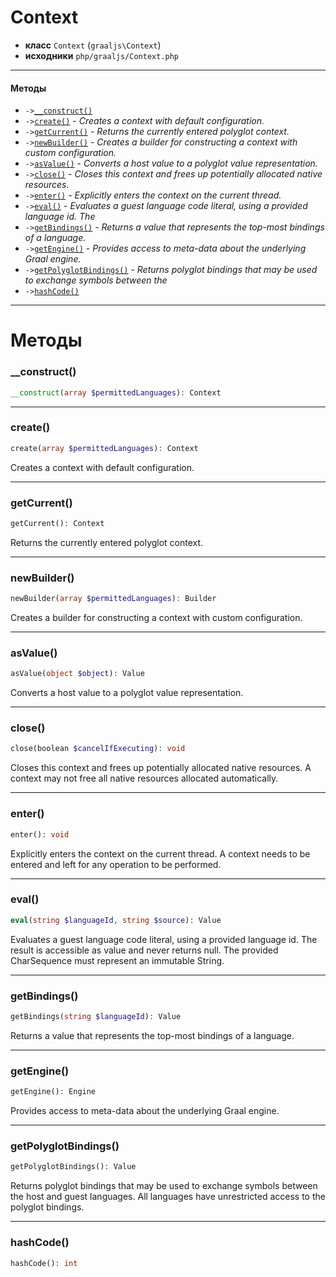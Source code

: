 # Context

- **класс** `Context` (`graaljs\Context`)
- **исходники** `php/graaljs/Context.php`

---

#### Методы

- `->`[`__construct()`](#method-__construct)
- `->`[`create()`](#method-create) - _Creates a context with default configuration._
- `->`[`getCurrent()`](#method-getcurrent) - _Returns the currently entered polyglot context._
- `->`[`newBuilder()`](#method-newbuilder) - _Creates a builder for constructing a context with custom configuration._
- `->`[`asValue()`](#method-asvalue) - _Converts a host value to a polyglot value representation._
- `->`[`close()`](#method-close) - _Closes this context and frees up potentially allocated native resources._
- `->`[`enter()`](#method-enter) - _Explicitly enters the context on the current thread._
- `->`[`eval()`](#method-eval) - _Evaluates a guest language code literal, using a provided language id. The_
- `->`[`getBindings()`](#method-getbindings) - _Returns a value that represents the top-most bindings of a language._
- `->`[`getEngine()`](#method-getengine) - _Provides access to meta-data about the underlying Graal engine._
- `->`[`getPolyglotBindings()`](#method-getpolyglotbindings) - _Returns polyglot bindings that may be used to exchange symbols between the_
- `->`[`hashCode()`](#method-hashcode)

---
# Методы

<a name="method-__construct"></a>

### __construct()
```php
__construct(array $permittedLanguages): Context
```

---

<a name="method-create"></a>

### create()
```php
create(array $permittedLanguages): Context
```
Creates a context with default configuration.

---

<a name="method-getcurrent"></a>

### getCurrent()
```php
getCurrent(): Context
```
Returns the currently entered polyglot context.

---

<a name="method-newbuilder"></a>

### newBuilder()
```php
newBuilder(array $permittedLanguages): Builder
```
Creates a builder for constructing a context with custom configuration.

---

<a name="method-asvalue"></a>

### asValue()
```php
asValue(object $object): Value
```
Converts a host value to a polyglot value representation.

---

<a name="method-close"></a>

### close()
```php
close(boolean $cancelIfExecuting): void
```
Closes this context and frees up potentially allocated native resources.
A context may not free all native resources allocated automatically.

---

<a name="method-enter"></a>

### enter()
```php
enter(): void
```
Explicitly enters the context on the current thread.
A context needs to be entered and left for any operation to be performed.

---

<a name="method-eval"></a>

### eval()
```php
eval(string $languageId, string $source): Value
```
Evaluates a guest language code literal, using a provided language id. The
result is accessible as value and never returns null. The provided
CharSequence must represent an immutable String.

---

<a name="method-getbindings"></a>

### getBindings()
```php
getBindings(string $languageId): Value
```
Returns a value that represents the top-most bindings of a language.

---

<a name="method-getengine"></a>

### getEngine()
```php
getEngine(): Engine
```
Provides access to meta-data about the underlying Graal engine.

---

<a name="method-getpolyglotbindings"></a>

### getPolyglotBindings()
```php
getPolyglotBindings(): Value
```
Returns polyglot bindings that may be used to exchange symbols between the
host and guest languages. All languages have unrestricted access to the
polyglot bindings.

---

<a name="method-hashcode"></a>

### hashCode()
```php
hashCode(): int
```